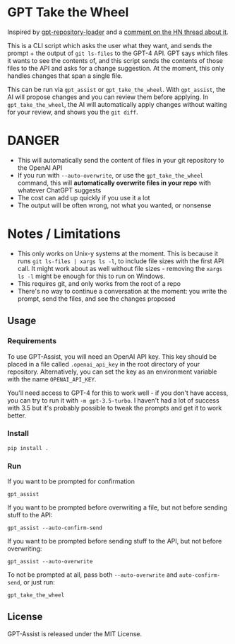 # GPT Take the Wheel
Inspired by [gpt-repository-loader](https://github.com/mpoon/gpt-repository-loader/blob/main/gpt_repository_loader.py) and a [comment on the HN thread about it](https://news.ycombinator.com/item?id=35191663). 

This is a CLI script which asks the user what they want, and sends the prompt + the output of `git ls-files` to the GPT-4 API. GPT says which files it wants to see the contents of, and this script sends the contents of those files to the API and asks for a change suggestion. At the moment, this only handles changes that span a single file. 

This can be run via `gpt_assist` or `gpt_take_the_wheel`. With `gpt_assist`, the AI will propose changes and you can review them before applying. In `gpt_take_the_wheel`, the AI will automatically apply changes without waiting for your review, and shows you the `git diff`.


# DANGER
- This will automatically send the content of files in your git repository to the OpenAI API
- If you run with `--auto-overwrite`, or use the `gpt_take_the_wheel` command, this will **automatically overwrite files in your repo** with whatever ChatGPT suggests
- The cost can add up quickly if you use it a lot
- The output will be often wrong, not what you wanted, or nonsense

# Notes / Limitations
- This only works on Unix-y systems at the moment. This is because it runs `git ls-files | xargs ls -l`, to include file sizes with the first API call. It might work about as well without file sizes - removing the `xargs ls -l` might be enough for this to run on Windows.
- This requires git, and only works from the root of a repo
- There's no way to continue a conversation at the moment: you write the prompt, send the files, and see the changes proposed

## Usage
### Requirements
To use GPT-Assist, you will need an OpenAI API key. This key should be placed in a file called `.openai_api_key` in the root directory of your repository. Alternatively, you can set the key as an environment variable with the name `OPENAI_API_KEY`.

You'll need access to GPT-4 for this to work well - if you don't have access, you can try to run it with `-m gpt-3.5-turbo`. I haven't had a lot of success with 3.5 but it's probably possible to tweak the prompts and get it to work better.

### Install 
```
pip install .
```

### Run
If you want to be prompted for confirmation
```
gpt_assist
```
If you want to be prompted before overwriting a file, but not before sending stuff to the API:
```
gpt_assist --auto-confirm-send
```
If you want to be prompted before sending stuff to the API, but not before overwriting:
```
gpt_assist --auto-overwrite
```

To not be prompted at all, pass both `--auto-overwrite` and `auto-confirm-send`, or just run:
```
gpt_take_the_wheel
```

## License

GPT-Assist is released under the MIT License.